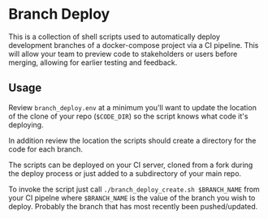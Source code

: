 # Branch Deploy

This is a collection of shell scripts used to automatically deploy development
branches of a docker-compose project via a CI pipeline.  This will allow your
team to preview code to stakeholders or users before merging, allowing for earlier
testing and feedback.


## Usage

Review `branch_deploy.env` at a minimum you'll want to update the location of
the clone of your repo (`$CODE_DIR`) so the script knows what code it's deploying.

In addition review the location the scripts should create a directory for the
code for each branch.

The scripts can be deployed on your CI server, cloned from a fork during the
deploy process or just added to a subdirectory of your main repo.

To invoke the script just call `./branch_deploy_create.sh $BRANCH_NAME` from your
CI pipelne where `$BRANCH_NAME` is the value of the branch you wish to deploy.
Probably the branch that has most recently been pushed/updated.
